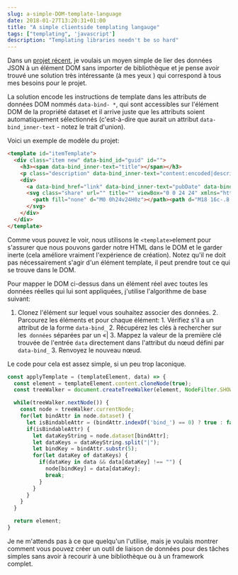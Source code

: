 ```yaml
---
slug: a-simple-DOM-template-language
date: 2018-01-27T13:20:31+01:00
title: "A simple clientside templating langauge"
tags: ["templating", 'javascript']
description: "Templating libraries needn't be so hard"
---
```



Dans un [projet récent](https://webgdedeck.com/), je voulais un moyen simple de lier des données JSON à un élément DOM sans importer de bibliothèque et je pense avoir trouvé une solution très intéressante (à mes yeux ) qui correspond à tous mes besoins pour le projet.

La solution encode les instructions de template dans les attributs de données DOM nommés `data-bind- *`, qui sont accessibles sur l'élément DOM de la propriété dataset et il arrive juste que les attributs soient automatiquement sélectionnés (c'est-à-dire que aurait un attribut `data-bind_inner-text` - notez le trait d'union).

Voici un exemple de modèle du projet:


```html
<template id="itemTemplate">
  <div class="item new" data-bind_id="guid" id="">
    <h3><span data-bind_inner-text="title"></span></h3>
    <p class="description" data-bind_inner-text="content:encoded|description"></p>
    <div>
      <a data-bind_href="link" data-bind_inner-text="pubDate" data-bind_title="title" href="" title=""></a>
      <svg class="share" url="" title="" viewBox="0 0 24 24" xmlns="http://www.w3.org/2000/svg" width="24" height="24">
        <path fill="none" d="M0 0h24v24H0z"></path><path d="M18 16c-.8 0-1.4.4-2 .8l-7-4v-1.5l7-4c.5.4 1.2.7 2 .7 1.7 0 3-1.3 3-3s-1.3-3-3-3-3 1.3-3 3v.7l-7 4C7.5 9.4 6.8 9 6 9c-1.7 0-3 1.3-3 3s1.3 3 3 3c.8 0 1.5-.3 2-.8l7.2 4.2v.6c0 1.6 1.2 3 2.8 3 1.6 0 3-1.4 3-3s-1.4-3-3-3z"></path>
      </svg>
    </div>
  </div>
</template>
```


Comme vous pouvez le voir, nous utilisons le ` <template> `element pour s&#39;assurer que nous pouvons garder notre HTML dans le DOM et le garder inerte (cela améliore vraiment l&#39;expérience de création). Notez qu&#39;il ne doit pas nécessairement s&#39;agir d&#39;un élément template, il peut prendre tout ce qui se trouve dans le DOM.

Pour mapper le DOM ci-dessus dans un élément réel avec toutes les données réelles qui lui sont appliquées, j'utilise l'algorithme de base suivant:

1. Clonez l'élément sur lequel vous souhaitez associer des données. 2. Parcourez les éléments et pour chaque élément: 1. Vérifiez s'il a un attribut de la forme `data-bind_` 2. Récupérez les clés à rechercher sur les` données` séparées par un «| 3. Mappez la valeur de la première clé trouvée de l'entrée `data` directement dans l'attribut du nœud défini par` data-bind_` 3. Renvoyez le nouveau nœud.

Le code pour cela est assez simple, si un peu trop laconique.


```javascript
const applyTemplate = (templateElement, data) => {
  const element = templateElement.content.cloneNode(true);    
  const treeWalker = document.createTreeWalker(element, NodeFilter.SHOW_ELEMENT, () => NodeFilter.FILTER_ACCEPT);

  while(treeWalker.nextNode()) {
    const node = treeWalker.currentNode;
    for(let bindAttr in node.dataset) {
      let isBindableAttr = (bindAttr.indexOf('bind_') == 0) ? true : false;
      if(isBindableAttr) {
        let dataKeyString = node.dataset[bindAttr];
        let dataKeys = dataKeyString.split("|");
        let bindKey = bindAttr.substr(5);
        for(let dataKey of dataKeys) {
          if(dataKey in data && data[dataKey] !== "") {
            node[bindKey] = data[dataKey];
            break;
          }
        }
      }
    }
  }

  return element;
}
```


Je ne m'attends pas à ce que quelqu'un l'utilise, mais je voulais montrer comment vous pouvez créer un outil de liaison de données pour des tâches simples sans avoir à recourir à une bibliothèque ou à un framework complet.